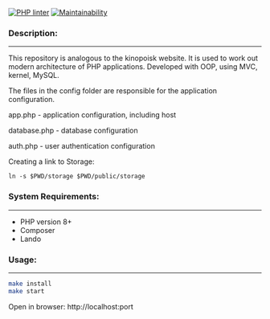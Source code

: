 [![PHP linter](https://github.com/L1kaf/Kinopoisk-Lite/actions/workflows/main.yml/badge.svg)](https://github.com/L1kaf/Kinopoisk-Lite/actions/workflows/main.yml)
[![Maintainability](https://api.codeclimate.com/v1/badges/ba1854be3f8b2a5282da/maintainability)](https://codeclimate.com/github/L1kaf/Kinopoisk-Lite/maintainability)

### Description:
---
This repository is analogous to the kinopoisk website. It is used to work out modern architecture of PHP applications. Developed with OOP, using MVC, kernel, MySQL. 

The files in the config folder are responsible for the application configuration.

app.php - application configuration, including host

database.php - database configuration

auth.php - user authentication configuration

Creating a link to Storage:

```shell
ln -s $PWD/storage $PWD/public/storage
```


### System Requirements:
---
* PHP version 8+
* Composer
* Lando

### Usage:
---
```bash
make install
make start
```
Open in browser: http://localhost:port
